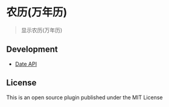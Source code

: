 # 农历(万年历)

> 显示农历(万年历)

## Development

* [Date API](https://api.timelessq.com/time?datetime=2021-01-01)

## License

This is an open source plugin published under the MIT License
